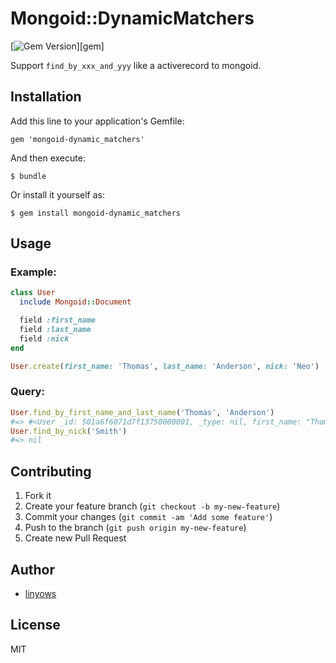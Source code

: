 Mongoid::DynamicMatchers
========================

[![Gem Version](https://badge.fury.io/rb/mongoid-dynamic_matchers.png)][gem]

Support `find_by_xxx_and_yyy` like a activerecord to mongoid.

Installation
------------

Add this line to your application's Gemfile:

    gem 'mongoid-dynamic_matchers'

And then execute:

    $ bundle

Or install it yourself as:

    $ gem install mongoid-dynamic_matchers

Usage
-----

### Example:

```ruby
class User
  include Mongoid::Document

  field :first_name
  field :last_name
  field :nick
end

User.create(first_name: 'Thomas', last_name: 'Anderson', nick: 'Neo')
```

### Query:

```ruby
User.find_by_first_name_and_last_name('Thomas', 'Anderson')
#=> #<User _id: 501a6f6071d7f13750000001, _type: nil, first_name: "Thomas", last_name: "Anderson">
User.find_by_nick('Smith')
#=> nil
```

Contributing
------------

1. Fork it
2. Create your feature branch (`git checkout -b my-new-feature`)
3. Commit your changes (`git commit -am 'Add some feature'`)
4. Push to the branch (`git push origin my-new-feature`)
5. Create new Pull Request


Author
------

- [linyows](https://github.com/linyows)

License
-------

MIT
